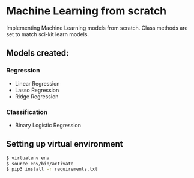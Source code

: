 # Machine Learning from scratch

Implementing Machine Learning models from scratch.
Class methods are set to match sci-kit learn models.

## Models created:
### Regression
- Linear Regression
- Lasso Regression
- Ridge Regression

### Classification
- Binary Logistic Regression


## Setting up virtual environment
```bash
$ virtualenv env
$ source env/bin/activate
$ pip3 install -r requirements.txt
```
